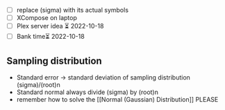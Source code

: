- [ ] replace (sigma) with its actual symbols
- [ ] XCompose on laptop
- [ ] Plex server idea ⏳ 2022-10-18 
- [ ] Bank time⏳ 2022-10-18 
## Sampling distribution
- Standard error -> standard deviation of sampling distribution (sigma)/(root)n
- Standard normal always divide (sigma) by (root)n 
- remember how to solve the [[Normal (Gaussian) Distribution]] PLEASE 
